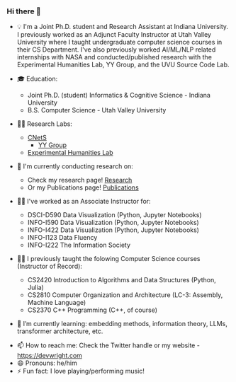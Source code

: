 <!--
![Devin's GitHub stats](https://github-readme-stats-devinw-sudo.vercel.app/api?username=DevinW-sudo&count_private=true&theme=tokyonight)

![Top Languages](https://github-readme-stats-devinw-sudo.vercel.app/api/top-langs/?username=DevinW-sudo&count_private=true&hide=HTML,CSS,Javascript&langs_count=10&layout=compact&theme=tokyonight&exclude_repo=beliefnet,cs4490antlr,recursive_descent,SCDTool,github-readme-stats,ao3,ao3_old,dviz-course,dviz-solutions)
-->

### Hi there 👋

<!--
**DevinW-sudo/DevinW-sudo** is a ✨ _special_ ✨ repository because its `README.md` (this file) appears on your GitHub profile.

Here are some ideas to get you started:

-->

- 💡 I'm a Joint Ph.D. student and Research Assistant at Indiana University. I previously worked as an Adjunct Faculty Instructor at Utah Valley University where I taught undergraduate computer science courses in their CS Department. I've also previously worked AI/ML/NLP related internships with NASA and conducted/published research with the Experimental Humanities Lab, YY Group, and the UVU Source Code Lab.

- 🎓 Education: 
  - Joint Ph.D. (student) Informatics & Cognitive Science - Indiana University
  - B.S. Computer Science - Utah Valley University

- 🧑‍🔬 Research Labs:
  - [CNetS](https://cnets.indiana.edu/)
    - [YY Group](https://yongyeol.com/group/)
  - [Experimental Humanities Lab](https://www.experimentalhumanities.com/people)

- 🔭 I'm currently conducting research on:
  - Check my research page! [Research](https://devwright.com/2.%20Research/)
  - Or my Publications page! [Publications](https://devwright.com/1.%20Publications/)
- 👨‍🏫 I've worked as an Associate Instructor for:
    - DSCI-D590 Data Visualization (Python, Jupyter Notebooks)
    - INFO-I590 Data Visualization (Python, Jupyter Notebooks)
    - INFO-I422 Data Visualization (Python, Jupyter Notebooks)
    - INFO-I123 Data Fluency
    - INFO-I222 The Information Society
- 👨‍🏫 I previously taught the folowing Computer Science courses (Instructor of Record):
    - CS2420 Introduction to Algorithms and Data Structures (Python, Julia)
    - CS2810 Computer Organization and Architecture (LC-3: Assembly, Machine Language)
    - CS2370 C++ Programming (C++, of course)
- 🌱 I’m currently learning: embedding methods, information theory, LLMs, transformer architecture, etc.
<!-- - 👯 I’m looking to collaborate on: Research broadly within the cultural evolution, computational social science, and the cognitive science of culture. I use methods from data science, NLP/NLU/Corpus Linguistics, complex networks and systems science, and a little computational modeling. 
    - Bonus points for cultural evolution or cognitive science of culture or religion. -->
<!-- - 🤔 I’m looking for help with: TBA -->
<!-- - 💬 Ask me about: digital humanities (I'm new, but possibly helpful!) -->
- 📫 How to reach me: Check the Twitter handle or my website - https://devwright.com
- 😄 Pronouns: he/him
- ⚡ Fun fact: I love playing/performing music!

